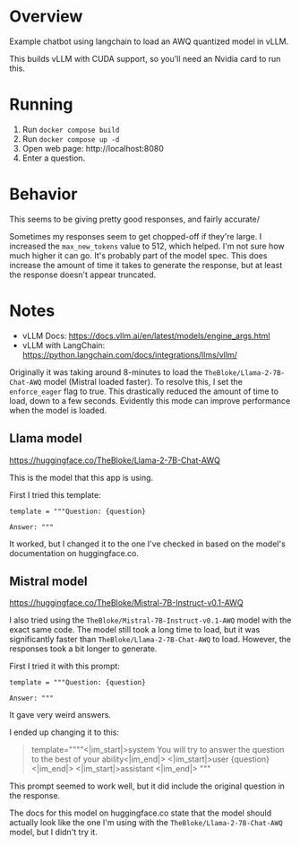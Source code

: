 # Overview
Example chatbot using langchain to load an AWQ quantized model in vLLM.

This builds vLLM with CUDA support, so you'll need an Nvidia card to run this.

# Running
1. Run `docker compose build`
2. Run `docker compose up -d`
3. Open web page: http://localhost:8080
4. Enter a question.


# Behavior

This seems to be giving pretty good responses, and fairly accurate/

Sometimes my responses seem to get chopped-off if they're large. I increased the `max_new_tokens` value to 512, which
helped. I'm not sure how much higher it can go. It's probably part of the model spec. This does increase the amount of 
time it takes to generate the response, but at least the response doesn't appear truncated.

# Notes

* vLLM Docs: https://docs.vllm.ai/en/latest/models/engine_args.html
* vLLM with LangChain: https://python.langchain.com/docs/integrations/llms/vllm/

Originally it was taking around 8-minutes to load the `TheBloke/Llama-2-7B-Chat-AWQ` model (Mistral loaded faster). 
To resolve this, I set the `enforce_eager` flag to true. This drastically reduced the amount of time to load, down
to a few seconds. Evidently this mode can improve performance when the model is loaded.

## Llama model
https://huggingface.co/TheBloke/Llama-2-7B-Chat-AWQ

This is the model that this app is using.

First I tried this template:
```
template = """Question: {question}

Answer: """
```
It worked, but I changed it to the one I've checked in based on the model's documentation on huggingface.co.


## Mistral model
https://huggingface.co/TheBloke/Mistral-7B-Instruct-v0.1-AWQ

I also tried using the `TheBloke/Mistral-7B-Instruct-v0.1-AWQ` model with the exact same code. 
The model still took a long time to load, but it was significantly faster than `TheBloke/Llama-2-7B-Chat-AWQ` to load.
However, the responses took a bit longer to generate.

First I tried it with this prompt:
```
template = """Question: {question}

Answer: """
```
It gave very weird answers.

I ended up changing it to this:
> template=""""<|im_start|>system
> You will try to answer the question to the best of your ability<|im_end|>
> <|im_start|>user
> {question}<|im_end|>
> <|im_start|>assistant
> <|im_end|>
> """

This prompt seemed to work well, but it did include the original question in the response. 

The docs for this model on huggingface.co state that the model should actually look like the one I'm using with the 
`TheBloke/Llama-2-7B-Chat-AWQ` model, but I didn't try it.